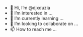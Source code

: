 - 👋 Hi, I’m @djxduzia
- 👀 I’m interested in ...
- 🌱 I’m currently learning ...
- 💞️ I’m looking to collaborate on ...
- 📫 How to reach me ...

<!---
djxduzia/djxduzia is a ✨ special ✨ repository because its `README.md` (this file) appears on your GitHub profile.
You can click the Preview link to take a look at your changes.
--->
